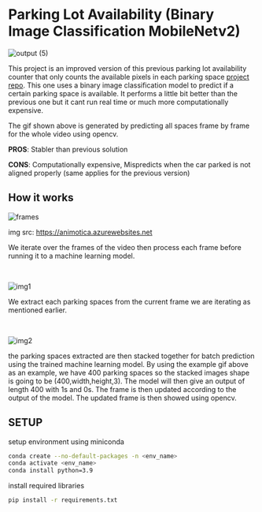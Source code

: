 # Parking Lot Availability (Binary Image Classification MobileNetv2)


![output (5)](https://user-images.githubusercontent.com/103622027/231610975-639025f8-1945-4380-a995-736e32774d90.gif)


This project is an improved version of this previous parking lot availability counter that only counts the available pixels in each parking space [project repo](https://github.com/arjiomega/CarPark_ComputerVision). This one uses a binary image classification model to predict if a certain parking space is available. It performs a little bit better than the previous one but it cant run real time or much more computationally expensive.

The gif shown above is generated by predicting all spaces frame by frame for the whole video using opencv.

**PROS**: Stabler than previous solution

**CONS**: Computationally expensive, Mispredicts when the car parked is not aligned properly (same applies for the previous version)

## How it works

![frames](https://animotica.azurewebsites.net/blog/wp-content/uploads/2020/05/frames-per-second-diagram-1024x458.png)

img src: https://animotica.azurewebsites.net

We iterate over the frames of the video then process each frame before running it to a machine learning model.

<br>

![img1](https://i.imgur.com/0NkMhEN.png)


We extract each parking spaces from the current frame we are iterating as mentioned earlier.

<br>


![img2](https://i.imgur.com/aOwbWRK.png)


the parking spaces extracted are then stacked together for batch prediction using the trained machine learning model. By using the example gif above as an example, we have 400 parking spaces so the stacked images shape is going to be (400,width,height,3). The model will then give an output of length 400 with 1s and 0s. The frame is then updated according to the output of the model. The updated frame is then showed using opencv.



## SETUP
setup environment using miniconda
```bash
conda create --no-default-packages -n <env_name>
conda activate <env_name>
conda install python=3.9
```
install required libraries
```bash
pip install -r requirements.txt
```
